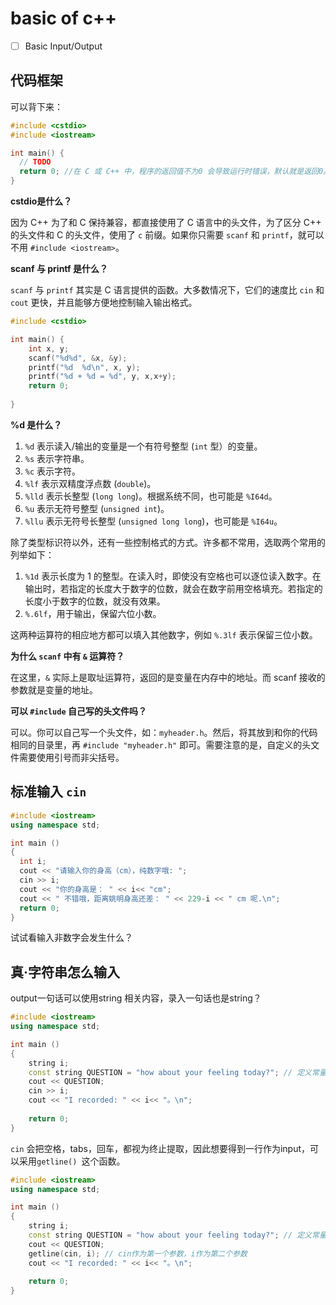 # basic of c++

- [ ] Basic Input/Output

## 代码框架

可以背下来：

```c++
#include <cstdio>
#include <iostream>

int main() {
  // TODO
  return 0; //在 C 或 C++ 中，程序的返回值不为0 会导致运行时错误，默认就是返回0。
}
```

**cstdio是什么？**

因为 C++ 为了和 C 保持兼容，都直接使用了 C 语言中的头文件，为了区分 C++ 的头文件和 C 的头文件，使用了 `c` 前缀。如果你只需要 `scanf` 和 `printf`，就可以不用 `#include <iostream>`。

**scanf 与 printf 是什么？**

`scanf` 与 `printf` 其实是 C 语言提供的函数。大多数情况下，它们的速度比 `cin` 和 `cout` 更快，并且能够方便地控制输入输出格式。

```c++
#include <cstdio>

int main() {
	int x, y;
	scanf("%d%d", &x, &y);  
	printf("%d  %d\n", x, y);  
	printf("%d + %d = %d", y, x,x+y); 
	return 0;
	
}
```

**%d 是什么？**

1. `%d` 表示读入/输出的变量是一个有符号整型 (`int` 型）的变量。
2. `%s` 表示字符串。
3. `%c` 表示字符。
4. `%lf` 表示双精度浮点数 (`double`)。
5. `%lld` 表示长整型 (`long long`)。根据系统不同，也可能是 `%I64d`。
6. `%u` 表示无符号整型 (`unsigned int`)。
7. `%llu` 表示无符号长整型 (`unsigned long long`)，也可能是 `%I64u`。

除了类型标识符以外，还有一些控制格式的方式。许多都不常用，选取两个常用的列举如下：

1. `%1d` 表示长度为 1 的整型。在读入时，即使没有空格也可以逐位读入数字。在输出时，若指定的长度大于数字的位数，就会在数字前用空格填充。若指定的长度小于数字的位数，就没有效果。
2. `%.6lf`，用于输出，保留六位小数。

这两种运算符的相应地方都可以填入其他数字，例如 `%.3lf` 表示保留三位小数。

**为什么 `scanf` 中有 `&` 运算符？**

在这里，`&` 实际上是取址运算符，返回的是变量在内存中的地址。而 scanf 接收的参数就是变量的地址。

**可以 `#include` 自己写的头文件吗？**

可以。你可以自己写一个头文件，如：`myheader.h`。然后，将其放到和你的代码相同的目录里，再 `#include "myheader.h"` 即可。需要注意的是，自定义的头文件需要使用引号而非尖括号。

## 标准输入 `cin`

```C++
#include <iostream>
using namespace std;

int main ()
{
  int i;
  cout << "请输入你的身高（cm），纯数字哦: ";
  cin >> i;
  cout << "你的身高是： " << i<< "cm";
  cout << " 不错哦，距离姚明身高还差： " << 229-i << " cm 呢.\n";
  return 0;
}
```

试试看输入非数字会发生什么？

## 真·字符串怎么输入

output一句话可以使用string 相关内容，录入一句话也是string？

```c++
#include <iostream>
using namespace std;

int main ()
{
	string i;
    const string QUESTION = "how about your feeling today?"; // 定义常量，同时这个常量是string类型
	cout << QUESTION;
	cin >> i;
	cout << "I recorded: " << i<< "。\n";
	
	return 0;
}
```

`cin` 会把空格，tabs，回车，都视为终止提取，因此想要得到一行作为input，可以采用`getline() `这个函数。

```c++
#include <iostream>
using namespace std;

int main ()
{
	string i;
	const string QUESTION = "how about your feeling today?"; // 定义常量，同时这个常量是string类型
	cout << QUESTION;
	getline(cin, i); // cin作为第一个参数，i作为第二个参数
	cout << "I recorded: " << i<< "。\n";
	
	return 0;
}

```



